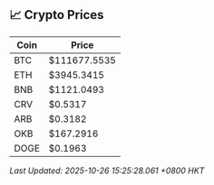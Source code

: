 ## 📈 Crypto Prices

| Coin | Price |
| ---- | ----- |
| BTC | $111677.5535 |
| ETH | $3945.3415 |
| BNB | $1121.0493 |
| CRV | $0.5317 |
| ARB | $0.3182 |
| OKB | $167.2916 |
| DOGE | $0.1963 |

_Last Updated: 2025-10-26 15:25:28.061 +0800 HKT_